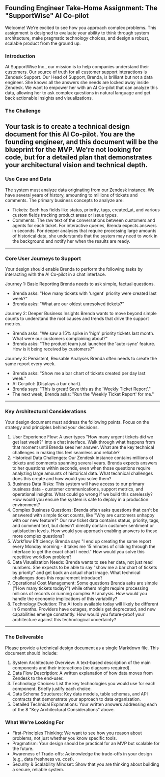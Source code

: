 ## Founding Engineer Take-Home Assignment: The "SupportWise" AI Co-pilot
Welcome! We're excited to see how you approach complex problems. This assignment is designed to evaluate your ability to think through system architecture, make pragmatic technology choices, and design a robust, scalable product from the ground up.
### Introduction
At SupportWise Inc., our mission is to help companies understand their customers. Our source of truth for all customer support interactions is Zendesk Support.
Our Head of Support, Brenda, is brilliant but not a data engineer. She knows all the answers she needs are locked away inside Zendesk. We want to empower her with an AI Co-pilot that can analyze this data, allowing her to ask complex questions in natural language and get back actionable insights and visualizations.
### The Challenge
Your task is to create a technical design document for this AI Co-pilot. You are the founding engineer, and this document will be the blueprint for the MVP. We're not looking for code, but for a detailed plan that demonstrates your architectural vision and technical depth.
---
### Use Case and Data
The system must analyze data originating from our Zendesk instance. We have several years of history, amounting to millions of tickets and comments. The primary business concepts to analyze are:
* Tickets: Each has fields like status, priority, tags, created_at, and various custom fields tracking product areas or issue types.
* Comments: The raw text of the conversations between customers and agents for each ticket.
For interactive queries, Brenda expects answers in seconds. For deeper analyses that require processing large amounts of historical data, she understands that the system may need to work in the background and notify her when the results are ready.
---
### Core User Journeys to Support
Your design should enable Brenda to perform the following tasks by interacting with the AI Co-pilot in a chat interface.

Journey 1: Basic Reporting
Brenda needs to ask simple, factual questions.
* Brenda asks: "How many tickets with 'urgent' priority were created last week?"
* Brenda asks: "What are our oldest unresolved tickets?"

Journey 2: Deeper Business Insights
Brenda wants to move beyond simple counts to understand the root causes and trends that drive the support metrics.
* Brenda asks: "We saw a 15% spike in 'high' priority tickets last month. What were our customers complaining about?"
* Brenda asks: "The product team just launched the 'auto-sync' feature. How is it being received by customers?"

Journey 3: Persistent, Reusable Analyses
Brenda often needs to create the same report every week.
* Brenda asks: "Show me a bar chart of tickets created per day last week."
* AI Co-pilot: (Displays a bar chart).
* Brenda says: "This is great! Save this as the 'Weekly Ticket Report'."
* The next week, Brenda asks: "Run the 'Weekly Ticket Report' for me."
---
### Key Architectural Considerations
Your design document must address the following points. Focus on the strategy and principles behind your decisions.
1. User Experience Flow: A user types "How many urgent tickets did we get last week?" into a chat interface. Walk through what happens from that moment until Brenda sees her answer. What are the key technical challenges in making this feel seamless and reliable?
2. Historical Data Challenges: Our Zendesk instance contains millions of tickets and comments spanning several years. Brenda expects answers to her questions within seconds, even when those questions require analyzing large amounts of historical data. What technical challenges does this create and how would you solve them?
3. Business Data Risks: This system will have access to our primary business data - customer communications, support metrics, and operational insights. What could go wrong if we build this carelessly? How would you ensure the system is safe to deploy in a production environment?
4. Complex Business Questions: Brenda often asks questions that can't be answered with simple ticket counts, like "Why are customers unhappy with our new feature?" Our raw ticket data contains status, priority, tags, and comment text, but doesn't directly contain customer sentiment or satisfaction levels. How would you approach enabling answers to these more complex questions?
5. Workflow Efficiency: Brenda says "I end up creating the same report every Monday morning - it takes me 15 minutes of clicking through the interface to get the exact chart I need." How would you solve this repetitive workflow problem?
6. Data Visualization Needs: Brenda wants to see her data, not just read numbers. She expects to be able to say "show me a bar chart of tickets by priority" and get back an actual chart image. What technical challenges does this requirement introduce?
7. Operational Cost Management: Some questions Brenda asks are simple ("How many tickets today?") while others might require processing millions of records or running complex AI analysis. How would you handle the economic implications of this variability?
8. Technology Evolution: The AI tools available today will likely be different in 6 months. Providers have outages, models get deprecated, and new capabilities emerge constantly. How would you future-proof your architecture against this technological uncertainty?
---
### The Deliverable
Please provide a technical design document as a single Markdown file. This document should include:
1. System Architecture Overview: A text-based description of the main components and their interactions (no diagrams required).
2. Data Flow Description: A written explanation of how data moves from Zendesk to the end-user.
3. Technology Choices: List the key technologies you would use for each component. Briefly justify each choice.
4. Data Schema Structures: Key data models, table schemas, and API contracts that demonstrate your approach to data organization.
5. Detailed Technical Explanations: Your written answers addressing each of the 8 "Key Architectural Considerations" above.
### What We're Looking For
* First-Principles Thinking: We want to see how you reason about problems, not just whether you know specific tools.
* Pragmatism: Your design should be practical for an MVP but scalable for the future.
* Awareness of Trade-offs: Acknowledge the trade-offs in your design (e.g., data freshness vs. cost).
* Security & Scalability Mindset: Show that you are thinking about building a secure, reliable system.
